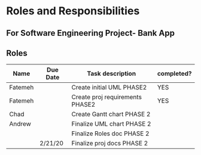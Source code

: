 # Roles and Responsibilities
## For Software Engineering Project- Bank App


## Roles
| Name          | Due Date    | Task description                | completed?  |
| ------------- | ----------- | --------------------------------| ----------- |
|    Fatemeh    |             | Create initial UML PHASE2       |     YES     |
|    Fatemeh    |             | Create proj requirements PHASE2 |     YES     |
|      Chad     |             | Create Gantt chart PHASE 2      |             |
|    Andrew     |             | Finalize UML chart PHASE 2      |             |
|               |             | Finalize Roles doc PHASE 2      |             |
|               |   2/21/20   | Finalize proj docs PHASE 2      |             |